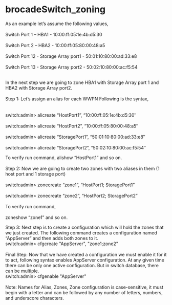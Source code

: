 # brocadeSwitch_zoning
 As an example let’s assume the following values,<br><br>
Switch Port 1 – HBA1 - 10:00:ff:05:1e:4b:d5:30 <br><br>
Switch Port 2 – HBA2 - 10:00:ff:05:80:00:48:a5 <br><br>
Switch Port 12 - Storage Array port1 - 50:01:10:80:00:ad:33:e8<br><br>
Switch Port 13 - Storage Array port2 - 50:02:10:80:00:ac:f5:54<br><br>
<P>In the next step we are going to zone HBA1 with Storage Array port 1 and HBA2 with Storage Array port2.
<br><br>
Step 1: Let’s assign an alias for each WWPN Following is the syntax,<br><br><br>
switch:admin> alicreate “HostPort1”, “10:00:ff:05:1e:4b:d5:30″<br><br>
switch:admin> alicreate “HostPort2”, “10:00:ff:05:80:00:48:a5″ <br><br>
switch:admin> alicreate “StoragePort1”, “50:01:10:80:00:ad:33:e8″<br><br>
switch:admin> alicreate “StoragePort2”, “50:02:10:80:00:ac:f5:54″ <br></P>
<p>To verify run command, 
alishow “HostPort1” and so on.<br><br>
Step 2: Now we are going to create two zones with two aliases in them (1 host port and 1 storage port)<br><br>
switch:admin> zonecreate “zone1”, “HostPort1; StoragePort1”<br><br>
switch:admin> zonecreate “zone2”, “HostPort2; StoragePort2”<br><br>
To verify run command, <br><br>
zoneshow “zone1” and so on.<br></p>
<p>
Step 3: Next step is to create a configuration which will hold the zones that we just created. The following command creates a configuration named “AppServer” and then adds both zones to it.<br>
switch:admin> cfgcreate "AppServer", "zone1;zone2"<br><br>
Final Step: Now that we have created a configuration we must enable it for it to act, following syntax enables AppServer configuration. At any given time there can be only one active configuration. But in switch database, there can be multiple.<br>
switch:admin> cfgenable "AppServer"<br><br>
Note: Names for Alias, Zones, Zone configuration is case-sensitive, it must begin with a letter and can be followed by any number of letters, numbers, and underscore characters.<br></p>
